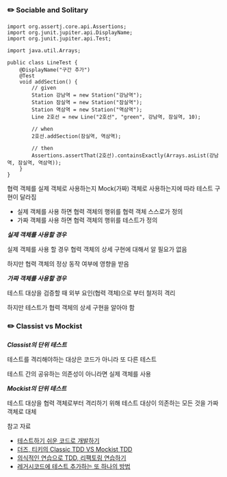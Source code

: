 ### ✏️ Sociable and Solitary

```
import org.assertj.core.api.Assertions;
import org.junit.jupiter.api.DisplayName;
import org.junit.jupiter.api.Test;

import java.util.Arrays;

public class LineTest {
    @DisplayName("구간 추가")
    @Test
    void addSection() {
        // given
        Station 강남역 = new Station("강남역");
        Station 잠실역 = new Station("잠실역");
        Station 역삼역 = new Station("역삼역");
        Line 2호선 = new Line("2호선", "green", 강남역, 잠실역, 10);

        // when
        2호선.addSection(잠실역, 역삼역);

        // then
        Assertions.assertThat(2호선).containsExactly(Arrays.asList(강남역, 잠실역, 역삼역));
    }
}
```

협력 객체를 실제 객체로 사용하는지 Mock(가짜) 객체로 사용하는지에 따라 테스트 구현이 달라짐

- 실제 객체를 사용 하면 협력 객체의 행위를 협력 객체 스스로가 정의
- 가짜 객체를 사용 하면 협력 객체의 행위를 테스트가 정의

***실제 객체를 사용할 경우***

실제 객체를 사용 할 경우 협력 객체의 상세 구현에 대해서 알 필요가 없음

하지만 협력 객체의 정상 동작 여부에 영향을 받음

***가짜 객체를 사용할 경우***

테스트 대상을 검증할 때 외부 요인(협력 객체)으로 부터 철저히 격리

하지만 테스트가 협력 객체의 상세 구현을 알아야 함

### ✏️ Classist vs Mockist

***Classist의 단위 테스트***

테스트를 격리해야하는 대상은 코드가 아니라 또 다른 테스트

테스트 간의 공유하는 의존성이 아니라면 실제 객체를 사용

***Mockist의 단위 테스트***

테스트 대상을 협력 객체로부터 격리하기 위해 테스트 대상이 의존하는 모든 것을 가짜 객체로 대체

참고 자료
- [테스트하기 쉬운 코드로 개발하기](https://www.youtube.com/watch?v=Cz_a2gQp63c)
- [더즈, 티키의 Classic TDD VS Mockist TDD](https://www.youtube.com/watch?v=n01foM9tsRo)
- [의식적인 연습으로 TDD, 리팩토링 연습하기](https://www.youtube.com/watch?v=cVxqrGHxutU)
- [레거시코드에 테스트 추가하는 또 하나의 방법](https://www.youtube.com/watch?v=Dct4bGKCmI8)
